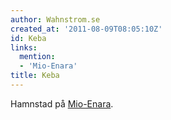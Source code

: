 ```yaml
---
author: Wahnstrom.se
created_at: '2011-08-09T08:05:10Z'
id: Keba
links:
  mention:
  - 'Mio-Enara'
title: Keba
---
```


Hamnstad på [Mio-Enara].

  [Mio-Enara]: Mio-Enara